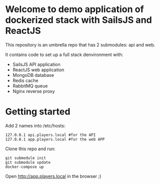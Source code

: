 # Welcome to demo application of dockerized stack with SailsJS and ReactJS

This repository is an umbrella repo that has 2 submodules: api and web.

It contains code to set up a full stack denvironment with:
- SailsJS API application
- ReactJS web application
- MongoDB database
- Redis cache
- RabbitMQ queue
- Nginx reverse proxy

# Getting started

Add 2 names into /etc/hosts:

```
127.0.0.1 api.players.local #for the API
127.0.0.1 app.players.local #for the web APP
```

Clone this repo and run:

```
git submodule init
git submodule update
docker-compose up
```

Open http://app.players.local in the browser ;) 
